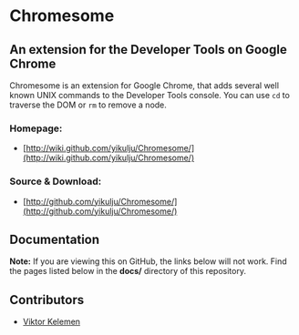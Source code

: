 Chromesome
==========

An extension for the Developer Tools on Google Chrome
------------------------------------------------------------

Chromesome is an extension for Google Chrome, that adds several well known UNIX commands to the Developer Tools console.
You can use `cd`  to traverse the DOM or `rm` to remove a node.

### Homepage:

* [http://wiki.github.com/yikulju/Chromesome/](http://wiki.github.com/yikulju/Chromesome/)

### Source & Download:

* [http://github.com/yikulju/Chromesome/](http://github.com/yikulju/Chromesome/)




Documentation
-------------

<div id="github_notice">
<strong>Note:</strong> If you are viewing this on GitHub, the links below will not work. Find the pages listed below in the <strong>docs/</strong> directory of this repository.
</div>

Contributors
------------

* [Viktor Kelemen](http://yikulju.com)